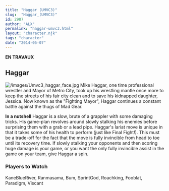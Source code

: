 ```yaml
---
title: "Haggar (UMVC3)"
slug:  "Haggar_(UMVC3)"
id: 2987
author: "ALX"
permalink: "haggar-umvc3.html"
layout: "character.njk"
tags: "character"
date: "2014-05-07"
---
```


**EN TRAVAUX**

## Haggar

![](/images/Umvc3_haggar_face.jpg‎ "/images/Umvc3_haggar_face.jpg‎") Mike
Haggar, one time professional wrestler and Mayor of Metro City, took up
his wrestling mantle once more to keep the streets of his fair city
clean and to save his kidnapped daughter, Jessica. Now known as the
"Fighting Mayor", Haggar continues a constant battle against the thugs
of Mad Gear.

**In a nutshell** Haggar is a slow, brute of a grappler with some
damaging tricks. His game-plan revolves around slowly stalking his
enemies before surprising them with a grab or a lead pipe. Haggar's
lariat move is unique in that it takes some of his health to perform
(just like Final Fight!). This must be a trade-off for the fact that the
move is fully invincible from head to toe until its recovery time. If
slowly stalking your opponents and then scoring huge damage is your
game, or you want the only fully invincible assist in the game on your
team, give Haggar a spin.

### Players to Watch

KaneBlueRiver, Ranmasama, Bum, SprintGod, Roachking, Fooblat, Paradigm,
Viscant

